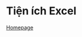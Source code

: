 # Tiện ích Excel

[Homepage](https://sites.google.com/site/hotroketoannhatruong/ti%E1%BB%87n-%C3%ADch-excel)
